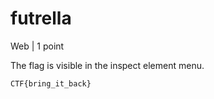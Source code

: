 # futrella

Web | 1 point

The flag is visible in the inspect element menu.


```
CTF{bring_it_back}
```
